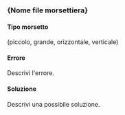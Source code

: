 ### {Nome file morsettiera}
#### Tipo morsetto
(piccolo, grande, orizzontale, verticale)
#### Errore
Descrivi l'errore.
#### Soluzione
Descrivi una possibile soluzione.
